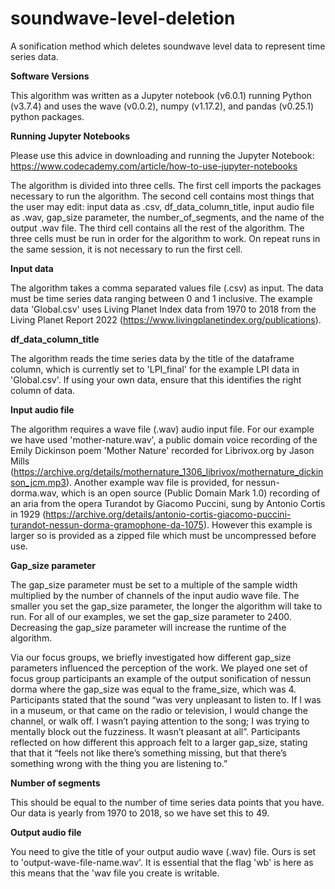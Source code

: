 # soundwave-level-deletion
A sonification method which deletes soundwave level data to represent time series data.

**Software Versions**

This algorithm was written as a Jupyter notebook (v6.0.1) running Python (v3.7.4) and uses the wave (v0.0.2), numpy (v1.17.2), and pandas (v0.25.1) python packages.

**Running Jupyter Notebooks**

Please use this advice in downloading and running the Jupyter Notebook: https://www.codecademy.com/article/how-to-use-jupyter-notebooks



The algorithm is divided into three cells. The first cell imports the packages necessary to run the algorithm. The second cell contains most things that the user may edit: input data as .csv, df_data_column_title, input audio file as .wav, gap_size parameter, the number_of_segments, and the name of the output .wav file. The third cell contains all the rest of the algorithm. The three cells must be run in order for the algorithm to work. On repeat runs in the same session, it is not necessary to run the first cell. 

**Input data**

The algorithm takes a comma separated values file (.csv) as input. The data must be time series data ranging between 0 and 1 inclusive. The example data 'Global.csv' uses Living Planet Index data from 1970 to 2018 from the Living Planet Report 2022 (https://www.livingplanetindex.org/publications).

**df_data_column_title**

The algorithm reads the time series data by the title of the dataframe column, which is currently set to 'LPI_final' for the example LPI data in 'Global.csv'. If using your own data, ensure that this identifies the right column of data.

**Input audio file**

The algorithm requires a wave file (.wav) audio input file. For our example we have used 'mother-nature.wav', a public domain voice recording of the Emily Dickinson poem 'Mother Nature' recorded for Librivox.org by Jason Mills (https://archive.org/details/mothernature_1306_librivox/mothernature_dickinson_jcm.mp3). Another example wav file is provided, for nessun-dorma.wav, which is an open source (Public Domain Mark 1.0) recording of an aria from the opera Turandot by Giacomo Puccini, sung by Antonio Cortis in 1929 (https://archive.org/details/antonio-cortis-giacomo-puccini-turandot-nessun-dorma-gramophone-da-1075). However this example is larger so is provided as a zipped file which must be uncompressed before use.

**Gap_size parameter**

The gap_size parameter must be set to a multiple of the sample width multiplied by the number of channels of the input audio wave file. The smaller you set the gap_size parameter, the longer the algorithm will take to run. For all of our examples, we set the gap_size parameter to 2400. Decreasing the gap_size parameter will increase the runtime of the algorithm. 

Via our focus groups, we briefly investigated how different gap_size parameters influenced the perception of the work. We played one set of focus group participants an example of the output sonification of nessun dorma where the gap_size was equal to the frame_size, which was 4. Participants stated that the sound “was very unpleasant to listen to. If I was in a museum, or that came on the radio or television, I would change the channel, or walk off. I wasn’t paying attention to the song; I was trying to mentally block out the fuzziness. It wasn’t pleasant at all”. Participants  reflected on how different this approach felt to a larger gap_size, stating that that it “feels not like there’s something missing, but that there’s something wrong with the thing you are listening to.”

**Number of segments**

This should be equal to the number of time series data points that you have. Our data is yearly from 1970 to 2018, so we have set this to 49.

**Output audio file**

You need to give the title of your output audio wave (.wav) file. Ours is set to 'output-wave-file-name.wav'. It is essential that the flag 'wb' is here as this means that the 'wav file you create is writable.

